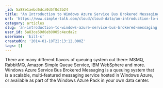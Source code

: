 ```yaml
---
_id: 5a88e1aebd6dca0d5f0d2b24
title: "An Introduction to Windows Azure Service Bus Brokered Messaging"
url: 'https://www.simple-talk.com/cloud/cloud-data/an-introduction-to-windows-azure-service-bus-brokered-messaging/'
category: articles
slug: 'an-introduction-to-windows-azure-service-bus-brokered-messaging'
user_id: 5a83ce59d6eb0005c4ecda2c
username: 'bill-s'
createdOn: '2014-01-10T22:13:12.000Z'
tags: []
---
```


There are many different flavors of queuing system out there: MSMQ, RabbitMQ, Amazon Simple Queue Service, IBM WebSphere and more.  Windows Azure Service Bus Brokered Messaging is a queuing system that is a scalable, multi-featured messaging service hosted in Windows Azure, or available as part of the Windows Azure Pack in your own data center. 
